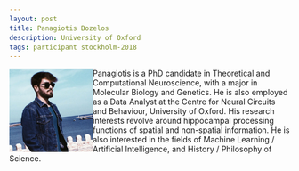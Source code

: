 ```yaml
---
layout: post
title: Panagiotis Bozelos
description: University of Oxford
tags: participant stockholm-2018
---
```

<img align="left" width="150" height="150" src="/events/2018-04-stockholm/people/bozelos_panagiotis.jpg" alt="Panagiotis Bozelos"/>Panagiotis is a PhD candidate in Theoretical and Computational Neuroscience, with a major in Molecular Biology and Genetics. He is also employed as a Data Analyst at the Centre for Neural Circuits and Behaviour, University of Oxford. His research interests revolve around hippocampal processing functions of spatial and non-spatial information. He is also interested in the fields of Machine Learning / Artificial Intelligence, and History / Philosophy of Science.
